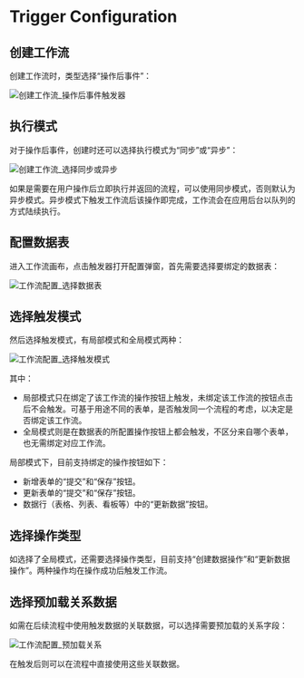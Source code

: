 # Trigger Configuration

## 创建工作流

创建工作流时，类型选择“操作后事件”：

![创建工作流_操作后事件触发器](https://static-docs.nocobase.com/13c87035ec1bb7332514676d3e896007.png)

## 执行模式

对于操作后事件，创建时还可以选择执行模式为“同步”或“异步”：

![创建工作流_选择同步或异步](https://static-docs.nocobase.com/bc83525c7e539d578f9e2e20baf9ab69.png)

如果是需要在用户操作后立即执行并返回的流程，可以使用同步模式，否则默认为异步模式。异步模式下触发工作流后该操作即完成，工作流会在应用后台以队列的方式陆续执行。

## 配置数据表

进入工作流画布，点击触发器打开配置弹窗，首先需要选择要绑定的数据表：

![工作流配置_选择数据表](https://static-docs.nocobase.com/35c49a91eba731127edcf76719c97634.png)

## 选择触发模式

然后选择触发模式，有局部模式和全局模式两种：

![工作流配置_选择触发模式](https://static-docs.nocobase.com/317809c48b2f2a2d38aedc7d08abdadc.png)

其中：

* 局部模式只在绑定了该工作流的操作按钮上触发，未绑定该工作流的按钮点击后不会触发。可基于用途不同的表单，是否触发同一个流程的考虑，以决定是否绑定该工作流。
* 全局模式则是在数据表的所配置操作按钮上都会触发，不区分来自哪个表单，也无需绑定对应工作流。

局部模式下，目前支持绑定的操作按钮如下：

* 新增表单的“提交”和“保存”按钮。
* 更新表单的“提交”和“保存”按钮。
* 数据行（表格、列表、看板等）中的“更新数据”按钮。

## 选择操作类型

如选择了全局模式，还需要选择操作类型，目前支持“创建数据操作”和“更新数据操作”。两种操作均在操作成功后触发工作流。

## 选择预加载关系数据

如需在后续流程中使用触发数据的关联数据，可以选择需要预加载的关系字段：

![工作流配置_预加载关系](https://static-docs.nocobase.com/5cded063509c7ba1d34f49bec8d68227.png)

在触发后则可以在流程中直接使用这些关联数据。
